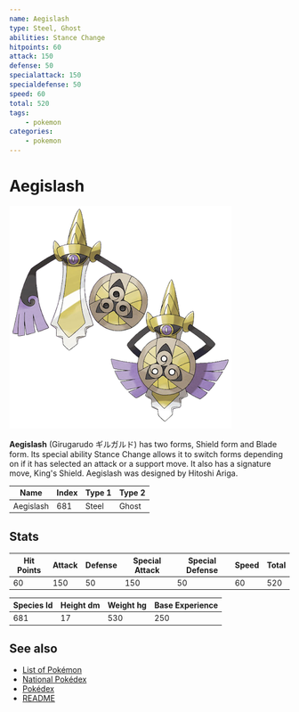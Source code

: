 ```yaml
---
name: Aegislash
type: Steel, Ghost
abilities: Stance Change
hitpoints: 60
attack: 150
defense: 50
specialattack: 150
specialdefense: 50
speed: 60
total: 520
tags:
    - pokemon
categories:
    - pokemon
---
```


# Aegislash


![Aegislash](images/681.png)

**Aegislash** (Girugarudo &#x30ae;&#x30eb;&#x30ac;&#x30eb;&#x30c9;) has two forms, Shield form and Blade form. Its special ability Stance Change allows it to switch forms depending on if it has selected an attack or a support move. It also has a signature move, King's Shield. Aegislash was designed by Hitoshi Ariga.

| **Name** | **Index** | **Type 1** | **Type 2** |
|----|----|----|----|
| Aegislash | 681 | Steel | Ghost  |

## Stats

| **Hit Points** | **Attack** | **Defense** | **Special Attack** | **Special Defense** | **Speed** | **Total** |
|----------------|------------|-------------|--------------------|---------------------|-----------|-----------|
| 60 | 150 | 50 | 150 | 50 | 60 | 520 |


| **Species Id** | **Height dm** | **Weight hg** | **Base Experience** |
|----------------|------------|------------|---------------------|
| 681 | 17 | 530 | 250 |

## See also

- [List of Pokémon](../pokemon.md)
- [National Pokédex](../national_pokedex.md)
- [Pokédex](../pokedex.md)
- [README](../README.md)
